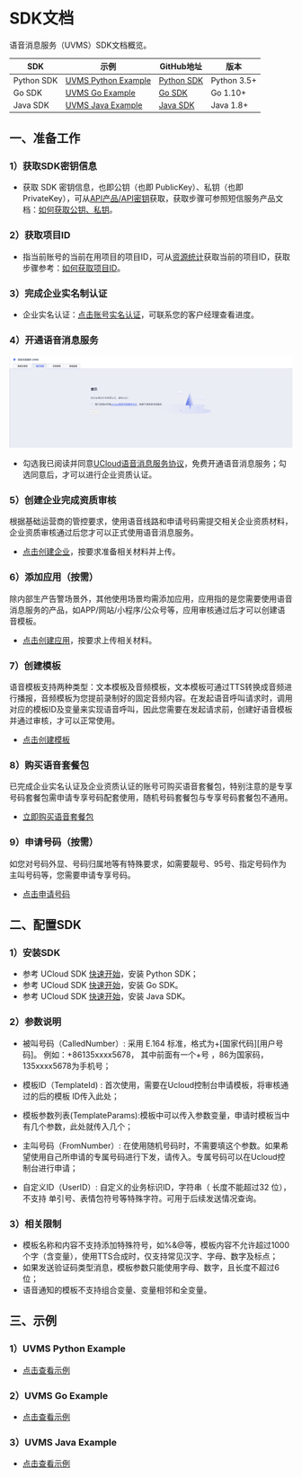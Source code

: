 <!--一下子提供一种思路，欢迎大家发挥 -->

# SDK文档

语音消息服务（UVMS）SDK文档概览。

|SDK|示例|GitHub地址|版本|
|---|------|--------|-----|
|Python SDK|[UVMS Python Example](https://github.com/ucloud/ucloud-developer-examples/tree/main/python-sdk/uvms)|[Python SDK](https://github.com/ucloud/ucloud-sdk-python3)|Python 3.5+|
|Go SDK|[UVMS Go Example](https://github.com/ucloud/ucloud-developer-examples/tree/main/go-sdk/uvms)|[Go SDK](https://github.com/ucloud/ucloud-sdk-go)|Go 1.10+|
|Java SDK|[UVMS Java Example](https://github.com/ucloud/ucloud-developer-examples/tree/main/java-sdk/uvms)|[Java SDK](https://github.com/ucloud/ucloud-sdk-java)|Java 1.8+|


## 一、准备工作

### 1）获取SDK密钥信息
* 获取 SDK 密钥信息，也即公钥（也即 PublicKey）、私钥（也即 PrivateKey），可从[API产品/API密钥](https://console.ucloud.cn/uaccount/api_manage)获取，获取步骤可参照短信服务产品文档：[如何获取公钥、私钥](https://docs.ucloud.cn/usms/faq/1109)。


### 2）获取项目ID
* 指当前账号的当前在用项目的项目ID，可从[资源统计](https://console.ucloud.cn/dashboard)获取当前的项目ID，获取步骤参考：[如何获取项目ID](https://docs.ucloud.cn/usms/faq/1109)。


### 3）完成企业实名制认证

* 企业实名认证：[点击账号实名认证](https://passport.ucloud.cn/login?service=https%3A%2F%2Fconsole.ucloud.cn%2Fuaccount%2Fauthentication#login)，可联系您的客户经理查看进度。


### 4）开通语音消息服务

![开通服务.png](images/开通服务.png)

* 勾选我已阅读并同意[UCloud语音消息服务协议](/uvms/introduction/agreement.md)，免费开通语音消息服务；勾选同意后，才可以进行企业资质认证。


### 5）创建企业完成资质审核

根据基础运营商的管控要求，使用语音线路和申请号码需提交相关企业资质材料，企业资质审核通过后您才可以正式使用语音消息服务。

* [点击创建企业](https://console.ucloud.cn/uvms/company/create)，按要求准备相关材料并上传。


### 6）添加应用（按需）

除内部生产告警场景外，其他使用场景均需添加应用，应用指的是您需要使用语音消息服务的产品，如APP/网站/小程序/公众号等，应用审核通过后才可以创建语音模板。

* [点击创建应用](https://console.ucloud.cn/uvms/qualification)，按要求上传相关材料。


### 7）创建模板

语音模板支持两种类型：文本模板及音频模板，文本模板可通过TTS转换成音频进行播报，音频模板为您提前录制好的固定音频内容。在发起语音呼叫请求时，调用对应的模板ID及变量来实现语音呼叫，因此您需要在发起请求前，创建好语音模板并通过审核，才可以正常使用。

* [点击创建模板](https://console.ucloud.cn/uvms/interval)


### 8）购买语音套餐包

已完成企业实名认证及企业资质认证的账号可购买语音套餐包，特别注意的是专享号码套餐包需申请专享号码配套使用，随机号码套餐包与专享号码套餐包不通用。

* [立即购买语音套餐包](https://console.ucloud.cn/uvms/buy?Purpose=1)


### 9）申请号码（按需）

如您对号码外显、号码归属地等有特殊要求，如需要靓号、95号、指定号码作为主叫号码等，您需要申请专享号码。

* [点击申请号码](https://console.ucloud.cn/uvms/interval)



## 二、配置SDK

### 1）安装SDK

* 参考 UCloud SDK [快速开始](https://docs.ucloud.cn/opensdk-python/quickstart)，安装 Python SDK；
* 参考 UCloud SDK [快速开始](https://docs.ucloud.cn/opensdk-go/quickstart)，安装 Go SDK。
* 参考 UCloud SDK [快速开始](https://docs.ucloud.cn/opensdk-java/quickstart)，安装 Java SDK。

### 2）参数说明

* 被叫号码（CalledNumber）: 采用 E.164 标准，格式为+[国家代码][用户号码]。 例如：+86135xxxx5678， 其中前面有一个+号 ，86为国家码，135xxxx5678为手机号；

* 模板ID（TemplateId) : 首次使用，需要在Ucloud控制台申请模板，将审核通过的后的模板 ID传入此处；

* 模板参数列表(TemplateParams):模板中可以传入参数变量，申请时模板当中有几个参数，此处就传入几个；

* 主叫号码（FromNumber）: 在使用随机号码时，不需要填这个参数。如果希望使用自己所申请的专属号码进行下发，请传入。专属号码可以在Ucloud控制台进行申请；

* 自定义ID（UserID）: 自定义的业务标识ID，字符串（ 长度不能超过32 位），不支持 单引号、表情包符号等特殊字符。可用于后续发送情况查询。


### 3）相关限制

* 模板名称和内容不支持添加特殊符号，如%&@等，模板内容不允许超过1000个字（含变量），使用TTS合成时，仅支持常见汉字、字母、数字及标点；
* 如果发送验证码类型消息，模板参数只能使用字母、数字，且长度不超过6位；
* 语音通知的模板不支持组合变量、变量相邻和全变量。


## 三、示例

### 1）UVMS Python Example

* [点击查看示例](https://github.com/ucloud/ucloud-developer-examples/tree/main/python-sdk/uvms)

### 2）UVMS Go Example

* [点击查看示例](https://github.com/ucloud/ucloud-developer-examples/tree/main/go-sdk/uvms)

### 3）UVMS Java Example

* [点击查看示例](https://github.com/ucloud/ucloud-developer-examples/tree/main/java-sdk/uvms)
